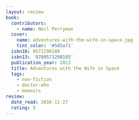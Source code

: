 ```yaml
---
layout: review
book:
  contributors:
    - name: Neil Perryman
  cover:
    name: adventures-with-the-wife-in-space.jpg
    tint_color: '#5d5a71'
  isbn10: 0571298109
  isbn13: '9780571298105'
  publication_year: 2013
  title: Adventures with the Wife in Space
  tags:
    - non-fiction
    - doctor-who
    - memoirs
review:
  date_read: 2016-11-27
  rating: 5
---
```

